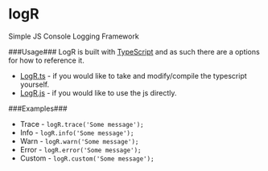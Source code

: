 logR
====
Simple JS Console Logging Framework

###Usage###
LogR is built with [TypeScript](typescriptlang.org) and as such there are a options for how to reference it.

* [LogR.ts](https://github.com/G3N7/logR/blob/master/logR.Build/LogR.ts) - if you would like to take and modify/compile the typescript yourself.
* [LogR.js](https://github.com/G3N7/logR/blob/master/logR.Build/logR.js) - if you would like to use the js directly.

###Examples###
* Trace - `logR.trace('Some message');`
* Info - `logR.info('Some message');`
* Warn - `logR.warn('Some message');`
* Error - `logR.error('Some message');`
* Custom - `logR.custom('Some message');`
